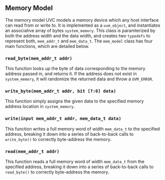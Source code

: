 ## Memory Model
The memory model UVC models a memory device which any host interface can read
from or write to. It is implemented as a `uvm_object`, and instantiates an
associative array of bytes `system_memory`. This class is paramterized by both
the address width and the data width, and creates two `typedefs` to represent
both, `mem_addr_t` and `mem_data_t`.
The `mem_model` class has four main functions, which are detailed below.

### `read_byte(mem_addr_t addr)`
This function looks up the byte of data corresponding to the memory address
passed in, and returns it. If the address does not exist in `system_memory`, it
will randomize the returned data and throw a `UVM_ERROR`.

### `write_byte(mem_addr_t addr, bit [7:0] data)`
This function simply assigns the given data to the specified memory address
location in `system_memory`.

### `write(input mem_addr_t addr, mem_data_t data)`
This function writes a full memory word of width `mem_data_t` to the specified
address, breaking it down into a series of back-to-back calls to `write_byte()`
to correctly byte-address the memory.

### `read(mem_addr_t addr)`
This function reads a full memory word of width `mem_data_t` from the specified
address, breaking it down into a series of back-to-back calls to `read_byte()`
to correctly byte-address the memory.
